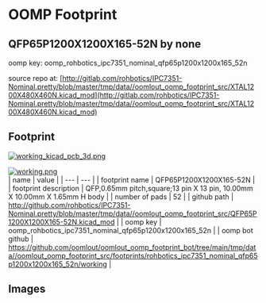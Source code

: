 # OOMP Footprint  
## QFP65P1200X1200X165-52N  by none  
  
oomp key: oomp_rohbotics_ipc7351_nominal_qfp65p1200x1200x165_52n  
  
source repo at: [http://gitlab.com/rohbotics/IPC7351-Nominal.pretty/blob/master/tmp/data//oomlout_oomp_footprint_src/XTAL1200X480X460N.kicad_mod](http://gitlab.com/rohbotics/IPC7351-Nominal.pretty/blob/master/tmp/data//oomlout_oomp_footprint_src/XTAL1200X480X460N.kicad_mod)  
## Footprint  
  
[![working_kicad_pcb_3d.png](working_kicad_pcb_3d_600.png)](working_kicad_pcb_3d.png)  
  
[![working.png](working_600.png)](working.png)  
| name | value | 
| --- | --- | 
| footprint name | QFP65P1200X1200X165-52N | 
| footprint description | QFP,0.65mm pitch,square;13 pin X 13 pin, 10.00mm X 10.00mm X 1.65mm H body | 
| number of pads | 52 | 
| github path | http://github.com/rohbotics/IPC7351-Nominal.pretty/blob/master/tmp/data//oomlout_oomp_footprint_src/QFP65P1200X1200X165-52N.kicad_mod | 
| oomp key | oomp_rohbotics_ipc7351_nominal_qfp65p1200x1200x165_52n | 
| oomp bot github | https://github.com/oomlout/oomlout_oomp_footprint_bot/tree/main/tmp/data//oomlout_oomp_footprint_src/footprints/rohbotics_ipc7351_nominal_qfp65p1200x1200x165_52n/working | 
## Images  
